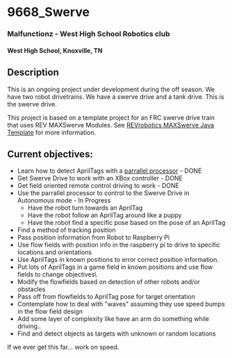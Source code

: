 # 9668_Swerve 

### Malfunctionz - West High School Robotics club
#### West High School, Knoxville, TN

## Description

This is an ongoing project under development during the off season.  We have two robot drivetrains.  We have a swerve drive and a tank drive. This is the swerve drive. 

This project is based on a template project for an FRC swerve drive train that uses REV MAXSwerve Modules. See [REVrobotics MAXSwerve Java Template](https://github.com/REVrobotics/MAXSwerve-Java-Template/) for more information.

## Current objectives:
- Learn how to detect AprilTags with a [parrallel processor](https://github.com/rrmcmurry/WestPi/) - DONE
- Get Swerve Drive to work with an XBox controller - DONE
- Get field oriented remote control driving to work - DONE
- Use the parrallel processor to control to the Swerve Drive in Autonomous mode - In Progress
    - Have the robot turn towards an AprilTag
    - Have the robot follow an AprilTag around like a puppy
    - Have the robot find a specific pose based on the pose of an AprilTag
- Find a method of tracking position
- Pass position information from Robot to Raspberry Pi
- Use flow fields with position info in the raspberry pi to drive to specific locations and orientations 
- Use AprilTags in known positions to error correct position information.
- Put lots of AprilTags in a game field in known positions and use flow fields to change objectives\
- Modify the flowfields based on detection of other robots and/or obstacles
- Pass off from flowfields to AprilTag pose for target orientation 
- Contemplate how to deal with "waves" assuming they use speed bumps in the flow field design
- Add some layer of complexity like have an arm do something while driving.. 
- Find and detect objects as targets with unknown or random locations

If we ever get this far... work on speed.

